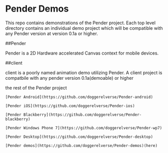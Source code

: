 # Pender Demos

This repo contains demonstrations of the Pender project. Each top level directory contains an individual demo project which will be compatible with any Pender version at version 0.1a or higher.

##Pender

Pender is a 2D Hardware accelerated Canvas context for mobile devices.


##client

client is a poorly named animation demo utilizing Pender. A client project is compatbile with any pender version 0.1a(demoable) or higher


the rest of the Pender project

``````````````````````````````````
[Pender Android](https://github.com/doggerelverse/Pender-android)

[Pender iOS](https://github.com/doggerelverse/Pender-ios)

[Pender Blackberry](https://github.com/doggerelverse/Pender-blackberry)

[Pender Windows Phone 7](https://github.com/doggerelverse/Pender-wp7)

[Pender Desktop](https://github.com/doggerelverse/Pender-desktop)

[Pender demos](https://github.com/doggerelverse/Pender-demos)(here)
``````````````````````````````````